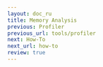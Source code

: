 ```yaml
---
layout: doc_ru
title: Memory Analysis
previous: Profiler
previous_url: tools/profiler
next: How-To
next_url: how-to
review: true
---
```

